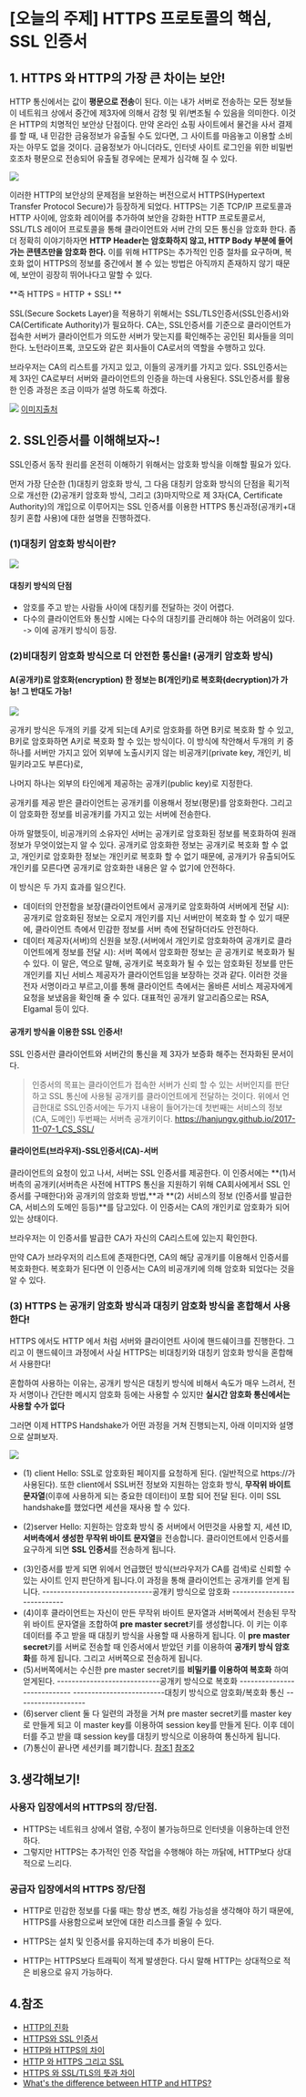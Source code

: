 # [오늘의 주제] HTTPS 프로토콜의 핵심, SSL 인증서



## 1. HTTPS 와 HTTP의 가장 큰 차이는 보안!
HTTP 통신에서는 값이 **평문으로 전송**이 된다. 이는 내가 서버로 전송하는 모든 정보들이 네트워크 상에서 중간에 제3자에 의해서 감청 및 위/변조될 수 있음을 의미한다. 이것은 HTTP의 치명적인 보안상 단점이다. 만약 온라인 쇼핑 사이트에서 물건을 사서 결제를 할 때, 내 민감한 금융정보가 유출될 수도 있다면, 그 사이트를 마음놓고 이용할 소비자는 아무도 없을 것이다. 금융정보가 아니더라도, 인터넷 사이트 로그인을 위한 비밀번호조차 평문으로 전송되어 유출될 경우에는 문제가 심각해 질 수 있다.

![](https://images.velog.io/images/seungrok-yoon/post/a1e2fbaa-67dc-4429-aecc-f312cc195424/image.png)

이러한 HTTP의 보안상의 문제점을 보완하는 버전으로서 HTTPS(Hypertext Transfer Protocol Secure)가 등장하게 되었다. HTTPS는 기존 TCP/IP 프로토콜과 HTTP 사이에, 암호화  레이어를 추가하여 보안을 강화한 HTTP 프로토콜로서, SSL/TLS 레이어 프로토콜을 통해 클라이언트와 서버 간의 모든 통신을 암호화 한다. 좀 더 정확히 이야기하자면  **HTTP Header는 암호화하지 않고, HTTP Body 부분에 들어가는 콘텐츠만을 암호화 한다.** 이를 위해 HTTPS는 추가적인 인증 절차를 요구하며, 복호화 없이 HTTPS의 정보를 중간에서 볼 수 있는 방법은 아직까지 존재하지 않기 때문에, 보안이 굉장히 뛰어나다고 말할 수 있다.

**즉 HTTPS = HTTP + SSL! **

SSL(Secure Sockets Layer)을 적용하기 위해서는 SSL/TLS인증서(SSL인증서)와 CA(Certificate Authority)가 필요하다. CA는, SSL인증서를 기준으로 클라이언트가 접속한 서버가 클라이언트가 의도한 서버가 맞는지를 확인해주는 공인된 회사들을 의미한다. 노턴라이프록, 코모도와 같은 회사들이 CA로서의 역할을 수행하고 있다.

브라우저는 CA의 리스트를 가지고 있고, 이들의 공개키를 가지고 있다.  SSL인증서는 제 3자인 CA로부터 서버와 클라이언트의 인증을 하는데 사용된다. SSL인증서를 활용한 인증 과정은 조금 이따가 설명 하도록 하겠다.

![](https://images.velog.io/images/seungrok-yoon/post/e00ffa57-f02f-4c19-a53f-de4b923e5203/image.png)
[이미지출처](https://www.lesstif.com/1stb/mod_ssl-18219486.html)


## 2. SSL인증서를 이해해보자~!

SSL인증서 동작 원리를 온전히 이해하기 위해서는 암호화 방식을 이해할 필요가 있다. 

먼저 가장 단순한 (1)대칭키 암호화 방식, 그 다음 대칭키 암호화 방식의 단점을 획기적으로 개선한 (2)공개키 암호화 방식, 그리고 (3)마지막으로 제 3자(CA, Certificate Authority)의 개입으로 이루어지는 SSL 인증서를 이용한 HTTPS 통신과정(공개키+대칭키 혼합 사용)에 대한 설명을 진행하겠다.

### (1)대칭키 암호화 방식이란?

![](https://images.velog.io/images/seungrok-yoon/post/9cfdf300-95d6-4b95-ab2a-cac9a3e9a469/image.png)

#### 대칭키 방식의 단점
- 암호를 주고 받는 사람들 사이에 대칭키를 전달하는 것이 어렵다.
- 다수의 클라이언트와 통신할 시에는 다수의 대칭키를 관리해야 하는 어려움이 있다.
-> 이에 공개키 방식이 등장.

### (2)비대칭키 암호화 방식으로 더 안전한 통신을! (공개키 암호화 방식)

#### A(공개키)로 암호화(encryption) 한 정보는 B(개인키)로 복호화(decryption)가 가능! 그 반대도 가능!

![](https://images.velog.io/images/seungrok-yoon/post/a8476b0e-02fb-4192-919d-858e7e521917/image.png)

공개키 방식은 두개의 키를 갖게 되는데 A키로 암호화를 하면 B키로 복호화 할 수 있고, B키로 암호화하면 A키로 복호화 할 수 있는 방식이다. 이 방식에 착안해서 두개의 키 중 하나를 서버만 가지고 있어 외부에 노출시키지 않는 비공개키(private key, 개인키, 비밀키라고도 부른다)로,

나머지 하나는 외부의 타인에게 제공하는 공개키(public key)로 지정한다.

공개키를 제공 받은 클라이언트는 공개키를 이용해서 정보(평문)를 암호화한다. 그리고 이 암호화한 정보를 비공개키를 가지고 있는 서버에 전송한다.

아까 말했듯이, 비공개키의 소유자인 서버는 공개키로 암호화된 정보를 복호화하여 원래 정보가 무엇이었는지 알 수 있다. 공개키로 암호화한 정보는 공개키로 복호화 할 수 없고, 개인키로 암호화한 정보는 개인키로 복호화 할 수 없기 때문에, 공개키가 유출되어도 개인키를 모른다면 공개키로 암호화한 내용은 알 수 없기에 안전하다.

이 방식은 두 가지 효과를 일으킨다.
- 데이터의 안전함을 보장(클라이언트에서 공개키로 암호화하여 서버에게 전달 시):
	공개키로 암호화된 정보는 오로지 개인키를 지닌 서버만이 복호화 할 수 있기 때문에, 클라이언트 측에서 민감한 정보를 서버 측에 전달하더라도 안전하다.
- 데이터 제공자(서버)의 신원을 보장.(서버에서 개인키로 암호화하여 공개키로 클라이언트에게 정보를 전달 시): 서버 쪽에서 암호화한 정보는 곧 공개키로 복호화가 될 수 있다. 이 말은, 역으로 말해, 공개키로 복호화가 될 수 있는 암호화된 정보를 만든 개인키를 지닌 서비스 제공자가 클라이언트임을 보장하는 것과 같다. 이러한 것을 전자 서명이라고 부르고,이를 통해 클라이언트 측에서는 올바른 서비스 제공자에게 요청을 보냈음을 확인해 줄 수 있다. 대표적인 공개키 알고리즘으로는 RSA, Elgamal 등이 있다.


#### 공개키 방식을 이용한 SSL 인증서!
SSL 인증서란 클라이언트와 서버간의 통신을 제 3자가 보증화 해주는 전자화된 문서이다.


>인증서의 목표는 클라이언트가 접속한 서버가 신뢰 할 수 있는 서버인지를 판단하고 SSL 통신에 사용될 공개키를 클라이언트에게 전달하는 것이다. 위에서 언급한대로 SSL인증서에는 두가지 내용이 들어가는데 첫번째는 서비스의 정보(CA, 도메인) 두번째는 서버측 공개키이다.
https://hanjungv.github.io/2017-11-07-1_CS_SSL/


#### 클라이언트(브라우저)-SSL인증서(CA)-서버
클라이언트의 요청이 있고 나서, 서버는 SSL 인증서를 제공한다. 이 인증서에는 **(1)서버측의 공개키(서버측은 사전에 HTTPS 통신을 지원하기 위해 CA회사에게서 SSL 인증서를 구매한다)와 공개키의 암호화 방법,**과 **(2) 서비스의 정보 (인증서를 발급한 CA, 서비스의 도메인 등등)**를 담고있다. 이 인증서는 CA의 개인키로 암호화가 되어 있는 상태이다.

브라우저는 이 인증서를 발급한 CA가 자신의 CA리스트에 있는지 확인한다.

만약 CA가 브라우저의 리스트에 존재한다면, CA의 해당 공개키를 이용해서 인증서를 복호화한다. 복호화가 된다면 이 인증서는 CA의 비공개키에 의해 암호화 되었다는 것을 알 수 있다.


### (3) HTTPS 는 공개키 암호화 방식과 대칭키 암호화 방식을 혼합해서 사용한다! 

HTTPS 에서도 HTTP 에서 처럼 서버와 클라이언트 사이에 핸드쉐이크를 진행한다. 
그리고 이 핸드쉐이크 과정에서 사실 HTTPS는 비대칭키와 대칭키 암호화 방식을 혼합해서 사용한다!

혼합하여 사용하는 이유는, 공개키 방식은 대칭키 방식에 비해서 속도가 매우 느려서, 전자 서명이나 간단한 메시지 암호화 등에는 사용할 수 있지만 **실시간 암호화 통신에서는 사용할 수가 없다**

그러면 이제 HTTPS Handshake가 어떤 과정을 거쳐 진행되는지, 아래 이미지와 설명으로 살펴보자.

![](https://images.velog.io/images/seungrok-yoon/post/14e93d02-c7bd-46c8-a713-c4e0694daa59/image.png)


>
- (1) client Hello: SSL로 암호화된 페이지를 요청하게 된다. (일반적으로 https://가 사용된다). 또한 client에서 SSL버전 정보와 지원하는 암호화 방식, **무작위 바이트 문자열**(이후에 사용하게 되는 중요한 데이터)이 포함 되어 전달 된다. 이미 SSL handshake를 했었다면 세션을 재사용 할 수 있다.
>
- (2)server Hello: 지원하는 암호화 방식 중 서버에서 어떤것을 사용할 지, 세션 ID, **서버측에서 생성한 무작위 바이트 문자열**을 전송합니다. 클라이언트에서 인증서를 요구하게 되면 **SSL 인증서**를 전송하게 됩니다.
>
- (3)인증서를 받게 되면 위에서 언급했던 방식(브라우저가 CA를 검색)로 신뢰할 수 있는 사이트 인지 판단하게 됩니다.이 과정을 통해 클라이언트는 공개키를 얻게 됩니다.
------------------------------공개키 방식으로 암호화 ----------------------------
- (4)이후 클라이언트는 자신이 만든 무작위 바이트 문자열과 서버쪽에서 전송된 무작위 바이트 문자열을 조합하여 **pre master secret**키를 생성합니다. 이 키는 이후 데이터를 주고 받을 때 대칭키 방식을 사용할 때 사용하게 됩니다. 이 **pre master secret**키를 서버로 전송할 때 인증서에서 받았던 키를 이용하여 **공개키 방식 암호화**를 하게 됩니다. 그리고 서버쪽으로 전송하게 됩니다.
- (5)서버쪽에서는 수신한 pre master secret키를 **비밀키를 이용하여 복호화** 하여 얻게된다.
----------------------------공개키 방식으로 복호화  ----------------------------
-------------------------대칭키 방식으로 암호화/복호화 통신  -------------------
- (6)server client 둘 다 일련의 과정을 거쳐 pre master secret키를 master key로 만들게 되고 이 master key를 이용하여 session key를 만들게 된다. 이후 데이터를 주고 받을 떄 session key를 대칭키 방식으로 이용하여 통신하게 됩니다.
- (7)통신이 끝나면 세션키를 폐기합니다.
[참조1](https://hanjungv.github.io/2017-11-07-1_CS_SSL/) [참조2](https://jeongupark-study-house.tistory.com/79)

## 3.생각해보기!
### 사용자 입장에서의 HTTPS의 장/단점.

- HTTPS는 네트워크 상에서 열람, 수정이 불가능하므로 인터넷을 이용하는데 안전하다.
- 그렇지만 HTTPS는 추가적인 인증 작업을 수행해야 하는 까닭에, HTTP보다 상대적으로 느리다.

### 공급자 입장에서의 HTTPS 장/단점

- HTTP로 민감한 정보를 다룰 때는 항상 변조, 해킹 가능성을 생각해야 하기 때문에, HTTPS를 사용함으로써 보안에 대한 리스크를 줄일 수 있다.

- HTTPS는 설치 및 인증서를 유지하는데 추가 비용이 든다.

- HTTP는 HTTPS보다 트래픽이 적게 발생한다. 다시 말해 HTTP는 상대적으로 적은 비용으로 유지 가능하다.

## 4.참조
- [HTTP의 진화](https://developer.mozilla.org/ko/docs/Web/HTTP/Basics_of_HTTP/Evolution_of_HTTP)
- [HTTPS와 SSL 인증서](https://opentutorials.org/course/228/4894)
- [HTTP와 HTTPS의 차이](https://velog.io/@bclef25/http%EC%99%80-https%EC%9D%98-%EC%B0%A8%EC%9D%B4)
- [HTTP 와 HTTPS 그리고 SSL](https://jeongupark-study-house.tistory.com/79)
- [HTTPS 와 SSL/TLS의 뜻과 차이](https://m.blog.naver.com/PostView.naver?isHttpsRedirect=true&blogId=hai0416&logNo=221623579719)
- [What's the difference between HTTP and HTTPS?](https://www.globalsign.com/en/blog/the-difference-between-http-and-https)
